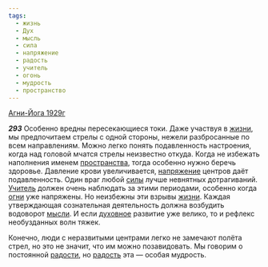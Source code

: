 ```yaml
---
tags:
  - жизнь
  - Дух
  - мысль
  - сила
  - напряжение
  - радость
  - учитель
  - огонь
  - мудрость
  - пространство
---
```


[Агни-Йога 1929г](https://127.0.0.1:4002/agni/1929)

___293___
Особенно вредны пересекающиеся токи. Даже участвуя в [жизни](../../../tags/#жизнь), мы предпочитаем стрелы с одной стороны, нежели разбросанные по всем направлениям. Можно легко понять подавленность настроения, когда над головой мчатся стрелы неизвестно откуда. Когда не избежать наполнения именем [пространства](../../../tags/#пространство), тогда особенно нужно беречь здоровье. Давление крови увеличивается, [напряжение](../../../tags/#напряжение) центров даёт подавленность. Один враг любой [силы](../../../tags/#сила) лучше невнятных дотрагиваний. [Учитель](../../../tags/#учитель) должен очень наблюдать за этими периодами, особенно когда [огни](../../../tags/#огонь) уже напряжены. Но неизбежны эти взрывы [жизни](../../../tags/#жизнь). Каждая утверждающая сознательная деятельность должна возбудить водоворот [мысли](../../../tags/#мысль). И если [духовное](../../../tags/#Дух) развитие уже велико, то и рефлекс необузданных волн тяжек.   

Конечно, люди с неразвитыми центрами легко не замечают полёта стрел, но это не значит, что им можно позавидовать. Мы говорим о постоянной [радости](../../../tags/#[радость](../../../tags/#радость)), но [радость](../../../tags/#радость) эта — особая мудрость.